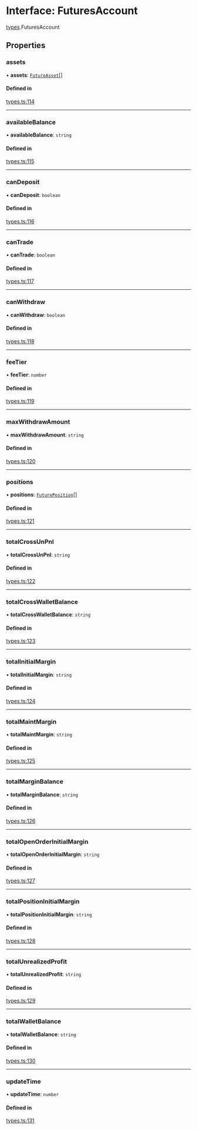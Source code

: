 # Interface: FuturesAccount

[types](../modules/types.md).FuturesAccount

## Properties

### assets

• **assets**: [`FutureAsset`](types.FutureAsset.md)[]

#### Defined in

[types.ts:114](https://github.com/Altamoon/altamoon/blob/c26d09e/app/api/types.ts#L114)

___

### availableBalance

• **availableBalance**: `string`

#### Defined in

[types.ts:115](https://github.com/Altamoon/altamoon/blob/c26d09e/app/api/types.ts#L115)

___

### canDeposit

• **canDeposit**: `boolean`

#### Defined in

[types.ts:116](https://github.com/Altamoon/altamoon/blob/c26d09e/app/api/types.ts#L116)

___

### canTrade

• **canTrade**: `boolean`

#### Defined in

[types.ts:117](https://github.com/Altamoon/altamoon/blob/c26d09e/app/api/types.ts#L117)

___

### canWithdraw

• **canWithdraw**: `boolean`

#### Defined in

[types.ts:118](https://github.com/Altamoon/altamoon/blob/c26d09e/app/api/types.ts#L118)

___

### feeTier

• **feeTier**: `number`

#### Defined in

[types.ts:119](https://github.com/Altamoon/altamoon/blob/c26d09e/app/api/types.ts#L119)

___

### maxWithdrawAmount

• **maxWithdrawAmount**: `string`

#### Defined in

[types.ts:120](https://github.com/Altamoon/altamoon/blob/c26d09e/app/api/types.ts#L120)

___

### positions

• **positions**: [`FuturePosition`](types.FuturePosition.md)[]

#### Defined in

[types.ts:121](https://github.com/Altamoon/altamoon/blob/c26d09e/app/api/types.ts#L121)

___

### totalCrossUnPnl

• **totalCrossUnPnl**: `string`

#### Defined in

[types.ts:122](https://github.com/Altamoon/altamoon/blob/c26d09e/app/api/types.ts#L122)

___

### totalCrossWalletBalance

• **totalCrossWalletBalance**: `string`

#### Defined in

[types.ts:123](https://github.com/Altamoon/altamoon/blob/c26d09e/app/api/types.ts#L123)

___

### totalInitialMargin

• **totalInitialMargin**: `string`

#### Defined in

[types.ts:124](https://github.com/Altamoon/altamoon/blob/c26d09e/app/api/types.ts#L124)

___

### totalMaintMargin

• **totalMaintMargin**: `string`

#### Defined in

[types.ts:125](https://github.com/Altamoon/altamoon/blob/c26d09e/app/api/types.ts#L125)

___

### totalMarginBalance

• **totalMarginBalance**: `string`

#### Defined in

[types.ts:126](https://github.com/Altamoon/altamoon/blob/c26d09e/app/api/types.ts#L126)

___

### totalOpenOrderInitialMargin

• **totalOpenOrderInitialMargin**: `string`

#### Defined in

[types.ts:127](https://github.com/Altamoon/altamoon/blob/c26d09e/app/api/types.ts#L127)

___

### totalPositionInitialMargin

• **totalPositionInitialMargin**: `string`

#### Defined in

[types.ts:128](https://github.com/Altamoon/altamoon/blob/c26d09e/app/api/types.ts#L128)

___

### totalUnrealizedProfit

• **totalUnrealizedProfit**: `string`

#### Defined in

[types.ts:129](https://github.com/Altamoon/altamoon/blob/c26d09e/app/api/types.ts#L129)

___

### totalWalletBalance

• **totalWalletBalance**: `string`

#### Defined in

[types.ts:130](https://github.com/Altamoon/altamoon/blob/c26d09e/app/api/types.ts#L130)

___

### updateTime

• **updateTime**: `number`

#### Defined in

[types.ts:131](https://github.com/Altamoon/altamoon/blob/c26d09e/app/api/types.ts#L131)
